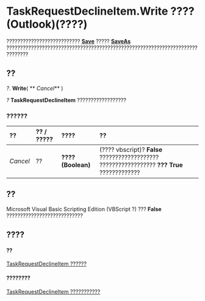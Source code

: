 
# TaskRequestDeclineItem.Write ???? (Outlook)(????)

??????????????????????????? **[Save](f7baa952-89b5-d91e-9c46-88d733dc217c.md)** ????? **[SaveAs](5accd0ea-e9e1-88ec-c614-2b34b7594dd4.md)** ??????????????????????????????????????????????????????????????????????????????


## ??

 _?_. **Write**( ** _Cancel_** )

 _?_ **TaskRequestDeclineItem** ??????????????????


### ??????



|**??**|**?? / ?????**|**????**|**??**|
|:-----|:-----|:-----|:-----|
| _Cancel_|??|**???? (Boolean)**|(???? vbscript)? **False** ??????????????????? ?????????????????? **??? True** ?????????????|

## ??

Microsoft Visual Basic Scripting Edition (VBScript ?) ??? **False** ????????????????????????????


## ????


#### ??


[TaskRequestDeclineItem ??????](e842c7c0-7943-9219-329b-30b892ab99b0.md)
#### ????????


[TaskRequestDeclineItem ???????????](http://msdn.microsoft.com/library/3de31d0d-2444-876c-5d4d-1192851301af%28Office.15%29.aspx)